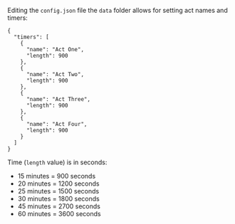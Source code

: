 Editing the `config.json` file the `data` folder allows for setting act names and timers:

```
{
  "timers": [
    {
      "name": "Act One",
      "length": 900
    },
    {
      "name": "Act Two",
      "length": 900
    },
    {
      "name": "Act Three",
      "length": 900
    },
    {
      "name": "Act Four",
      "length": 900
    }
  ]
}
```

Time (`length` value) is in seconds:

* 15 minutes = 900 seconds
* 20 minutes = 1200 seconds
* 25 minutes = 1500 seconds
* 30 minutes = 1800 seconds
* 45 minutes = 2700 seconds
* 60 minutes = 3600 seconds
